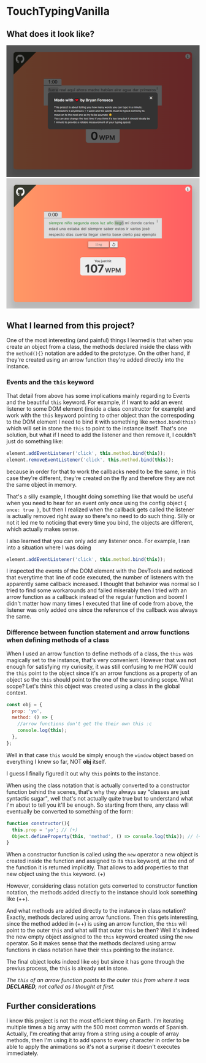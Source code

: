 # TouchTypingVanilla

## What does it look like?
![screenshot 1](./screenshots/1.PNG)
![screenshot 2](./screenshots/2.PNG)

## What I learned from this project?
One of the most interesting (and painful) things I learned is that when you create an object from a class, the methods declared inside the class with the `method(){}` notation are added to the prototype.
On the other hand, if they're created using an arrow function they're added directly into the instance.

### Events and the `this` keyword
That detail from above has some implications mainly regarding to Events and the beautiful `this` keyword.
For example, if I want to add an event listener to some DOM element (inside a class constructor for example) and work with the `this` keyword pointing to other object than the correspoding to the DOM element I need to bind it with something like `method.bind(this)` which will set in stone the `this` to point to the instance itself.
That's one solution, but what if I need to add the listener and then remove it, I couldn't just do something like:
```js
element.addEventListener('click', this.method.bind(this));
element.removeEventListener('click', this.method.bind(this));
```
because in order for that to work the callbacks need to be the same, in this case they're different, they're created on the fly and therefore they are not the same object in memory.

That's a silly example, I thought doing something like that would be useful when you need to hear for an event only once using the config object `{ once: true }`, but then I realized when the callback gets called the listener is actually removed right away so there's no need to do such thing.
Silly or not it led me to noticing that every time you bind, the objects are different, which actually makes sense.

I also learned that you can only add any listener once.
For example, I ran into a situation where I was doing 
```js
element.addEventListener('click', this.method.bind(this));
```
I inspected the events of the DOM element with the DevTools and noticed that everytime that line of code executed, the number of listeners with the apparently same callback increased.
I thought that behavior was normal so I tried to find some workarounds and failed miserably then I tried with an arrow function as a callback instead of the regular function and boom! I didn't matter how many times I executed that line of code from above, the listener was only added one since the reference of the callback was always the same.

### Difference between function statement and arrow functions when defining methods of a class
When I used an arrow function to define methods of a class, the `this` was magically set to the instance, that's very convenient.
However that was not enough for satisfying my curiosity, it was still confusing to me HOW could the `this` point to the object since it's an arrow functions as a property of an object so the `this` should point to the one of the surrounding scope.
What scope? Let's think this object was created using a class in the global context.
```js
const obj = {
  prop: 'yo',
  method: () => {
    //arrow functions don't get the their own this :c
    console.log(this);
  },
};
```
Well in that case `this` would be simply enough the `window` object based on everything I knew so far, NOT **obj** itself.

I guess I finally figured it out why `this` points to the instance.

When using the class notation that is actually converted to a constructor function behind the scenes, that's why they always say "classes are just syntactic sugar", well that's not actually quite true but to understand what I'm about to tell you it'll be enough.
So starting from there, any class will eventually be converted to something of the form:
```js
function constructor(){
  this.prop = 'yo'; // (+)
  Object.defineProperty(this, 'method', () => console.log(this)); // (++)
}
```
When a constructor function is called using the `new` operator a new object is created inside the function and assigned to its `this` keyword, at the end of the function it is returned implicitly.
That allows to add properties to that new object using the `this` keyword. (+)

However, considering class notation gets converted to constructor function notation, the methods added directly to the instance should look something like (++).

And what methods are added directly to the instance in class notation? Exactly, methods declared using arrow functions.
Then this gets interesting, since the method added in (++) is using an arrow function, the `this` will point to the outer `this` and what will that outer `this` be then? 
Well it's indeed the new empty object assigned to the `this` keyword created using the `new` operator.
So it makes sense that the methods declared using arrow functions in class notation have their `this` pointing to the instance.

The final object looks indeed like `obj` but since it has gone through the previus process, the `this` is already set in stone. 

*The `this` of an arrow function points to the outer `this` from where it was **DECLARED**, not called as I thought at first.*

## Further considerations
I know this project is not the most efficient thing on Earth. I'm iterating multiple times a big array with the 500 most common words of Spanish. Actually, I'm creating that array from a string using a couple of array methods, then I'm using it to add spans to every character in order to be able to apply the animations so it's not a surprise it doesn't executes immediately.
